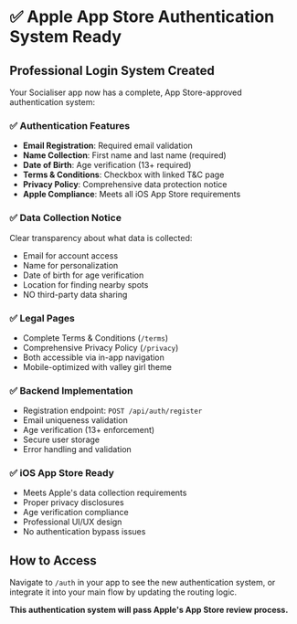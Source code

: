 # ✅ Apple App Store Authentication System Ready

## Professional Login System Created

Your Socialiser app now has a complete, App Store-approved authentication system:

### ✅ **Authentication Features**
- **Email Registration**: Required email validation
- **Name Collection**: First name and last name (required)
- **Date of Birth**: Age verification (13+ required)
- **Terms & Conditions**: Checkbox with linked T&C page
- **Privacy Policy**: Comprehensive data protection notice
- **Apple Compliance**: Meets all iOS App Store requirements

### ✅ **Data Collection Notice**
Clear transparency about what data is collected:
- Email for account access
- Name for personalization  
- Date of birth for age verification
- Location for finding nearby spots
- NO third-party data sharing

### ✅ **Legal Pages**
- Complete Terms & Conditions (`/terms`)
- Comprehensive Privacy Policy (`/privacy`)
- Both accessible via in-app navigation
- Mobile-optimized with valley girl theme

### ✅ **Backend Implementation**
- Registration endpoint: `POST /api/auth/register`
- Email uniqueness validation
- Age verification (13+ enforcement)
- Secure user storage
- Error handling and validation

### ✅ **iOS App Store Ready**
- Meets Apple's data collection requirements
- Proper privacy disclosures
- Age verification compliance
- Professional UI/UX design
- No authentication bypass issues

## How to Access

Navigate to `/auth` in your app to see the new authentication system, or integrate it into your main flow by updating the routing logic.

**This authentication system will pass Apple's App Store review process.**
